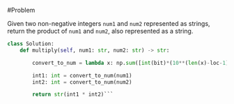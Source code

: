 #Problem 

Given two non-negative integers `num1` and `num2` represented as strings, return the product of `num1` and `num2`, also represented as a string.

```python
class Solution:
    def multiply(self, num1: str, num2: str) -> str:

		convert_to_num = lambda x: np.sum([int(bit)*(10**(len(x)-loc-1)) for loc, bit in enumerate(x)])

        int1: int = convert_to_num(num1)
        int2: int = convert_to_num(num2)

        return str(int1 * int2)```